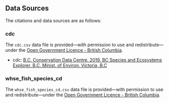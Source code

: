 ## Data Sources
The citations and data sources are as follows:

### cdc

The `cdc.csv` data file is provided&mdash;with permission to use and redistribute&mdash;under the [Open Government Licence - British Columbia](https://www2.gov.bc.ca/gov/content/data/open-data/open-government-licence-bc).

- cdc: [B.C. Conservation Data Centre. 2019. BC Species and Ecosystems Explorer. B.C. Minist. of Environ. Victoria, B.C](http://a100.gov.bc.ca/pub/eswp/)

### whse_fish_species_cd

The `whse_fish_species_cd.csv` data file is provided&mdash;with permission to use and redistribute&mdash;under the [Open Government Licence - British Columbia](https://www2.gov.bc.ca/gov/content/data/open-data/open-government-licence-bc).
